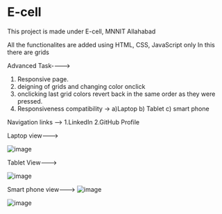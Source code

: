 # E-cell
This project is made under E-cell, MNNIT Allahabad

All the functionalites are added using HTML, CSS, JavaScript only
In this there are grids 

Advanced Task---->
  1. Responsive page.
  2. deigning of grids and changing color onclick
  3. onclicking last grid colors revert back in the same order as they were pressed.
  4. Responsiveness compatibility -> a)Laptop  b) Tablet  c) smart phone

Navigation links --> 1.LinkedIn
                    2.GitHub Profile

Laptop view--->
          

  ![image](https://github.com/Shivansh-243/E-cell/assets/125989942/8cbed1f1-252e-487e-9d7e-e11ba189fa25)

Tablet View--->

  ![image](https://github.com/Shivansh-243/E-cell/assets/125989942/fba1ef14-a59a-46df-ac05-5e776860ada2)

Smart phone view--->
  ![image](https://github.com/Shivansh-243/E-cell/assets/125989942/2547f070-e296-4cd5-93e9-b89a772a724c)


  ![image](https://github.com/Shivansh-243/E-cell/assets/125989942/6cdd18f7-89c7-4df2-9bd6-ec819baa4dc1)



